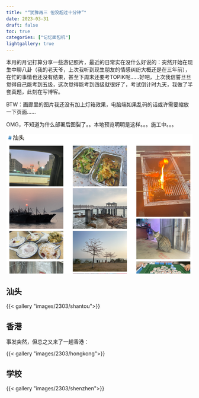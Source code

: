 ```yaml
---
title: "“犹豫再三 但没超过十分钟”"
date: 2023-03-31
draft: false
toc: true
categories: ["记忆面包机"]
lightgallery: true
---
```


本月的月记打算分享一些游记照片，最近的日常实在没什么好说的：突然开始在现生中聊八卦（我的老天爷，上次我听到现生朋友的情感纠纷大概还是在三年前），在忙的事情也还没有结果，甚至下周末还要考TOPIK呢……好吧，上次我信誓旦旦觉得自己能考到五级，这次觉得能考到四级就很好了，考试倒计时九天，我做了半套真题，此刻在写博客。

BTW：画廊里的图片我还没有加上灯箱效果，电脑端如果乱码的话或许需要缩放一下页面……

OMG，不知道为什么部署后图裂了。。本地预览明明是这样。。。施工中。。。

![](images/error.png)

## 汕头

{{< gallery "images/2303/shantou">}}

## 香港

事发突然，但总之又来了一趟香港：

{{< gallery "images/2303/hongkong">}}

## 学校

{{< gallery "images/2303/shenzhen">}}